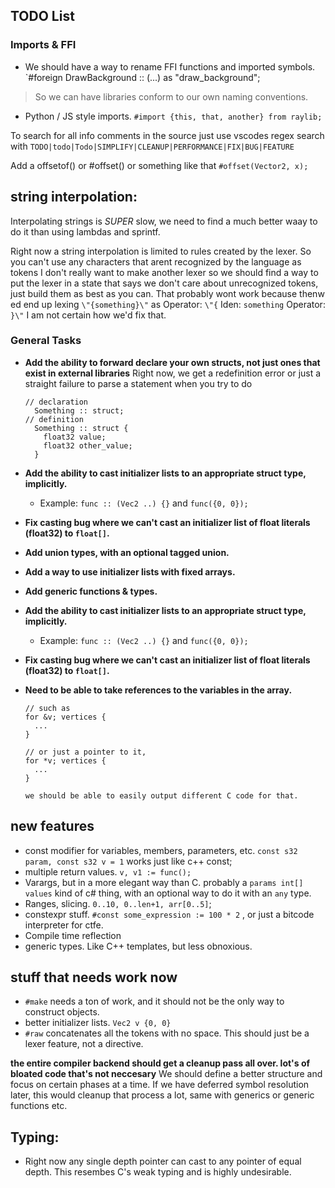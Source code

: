 ## TODO List

### Imports & FFI
- We should have a way to rename FFI functions and imported symbols.
`#foreign DrawBackground :: (...) as "draw_background";
> So we can have libraries conform to our own naming conventions.
- Python / JS style imports.
`#import {this, that, another} from raylib;`


To search for all info comments in the source just use vscodes regex search with
`TODO|todo|Todo|SIMPLIFY|CLEANUP|PERFORMANCE|FIX|BUG|FEATURE`

Add a offsetof() or #offset() or something like that
`#offset(Vector2, x);`

## string interpolation: 
 Interpolating strings is *SUPER* slow, we need to find a much better waay to do it than using lambdas and sprintf.

 Right now a string interpolation is limited to rules created by the lexer. So you can't use any characters that arent recognized by the language as tokens
 I don't really want to make another lexer so we should find a way to put the lexer in a state that says we don't care about unrecognized tokens, just build them as best as you can. That probably wont work because thenw ed end up lexing `\"{something}\"` as 
  Operator: `\"{`
  Iden: `something`
  Operator: `}\"`
 I am not certain how we'd fix that.


### General Tasks
- **Add the ability to forward declare your own structs, not just ones that exist in external libraries**
  Right now, we get a redefinition error or just a straight failure to parse a statement when you try to do
  ```
  // declaration
    Something :: struct;
  // definition
    Something :: struct {
      float32 value;
      float32 other_value;
    }
  ```
  
- **Add the ability to cast initializer lists to an appropriate struct type, implicitly.**
  - Example: `func :: (Vec2 ..) {}` and `func({0, 0});`
- **Fix casting bug where we can't cast an initializer list of float literals (float32) to `float[]`.**

- **Add union types, with an optional tagged union.**
- **Add a way to use initializer lists with fixed arrays.**
- **Add generic functions & types.**
- **Add the ability to cast initializer lists to an appropriate struct type, implicitly.**
  - Example: `func :: (Vec2 ..) {}` and `func({0, 0});`
- **Fix casting bug where we can't cast an initializer list of float literals (float32) to `float[]`.**

- **Need to be able to take references to the variables in the array.**
  ```jai
  // such as 
  for &v; vertices {
    ...
  }
  
  // or just a pointer to it, 
  for *v; vertices {
    ...
  }
  
  we should be able to easily output different C code for that.

## new features
  - const modifier for variables, members, parameters, etc. `const s32 param, const s32 v = 1` works just like c++ const;
  - multiple return values. `v, v1 := func();`
  - Varargs, but in a more elegant way than C. probably a `params int[] values` kind of c# thing, with an optional way to do it with an `any` type.
  - Ranges, slicing. `0..10, 0..len+1, arr[0..5]`;
  - constexpr stuff. `#const some_expression := 100 * 2` , or just a bitcode interpreter for ctfe.
  - Compile time reflection
  - generic types. Like C++ templates, but less obnoxious.
  
## stuff that needs work now
- `#make` needs a ton of work, and it should not be the only way to construct objects.
- better initializer lists. `Vec2 v {0, 0}`
- `#raw` concatenates all the tokens with no space. This should just be a lexer feature, not a directive.


**the entire compiler backend should get a cleanup pass all over. lot's of bloated code that's not neccesary**
  We should define a better structure and focus on certain phases at a time. If we have deferred symbol resolution later,
  this would cleanup that process a lot, same with generics or generic functions etc.
  
## Typing:
- Right now any single depth pointer can cast to any pointer of equal depth. This resembes C's weak typing and is highly undesirable.



